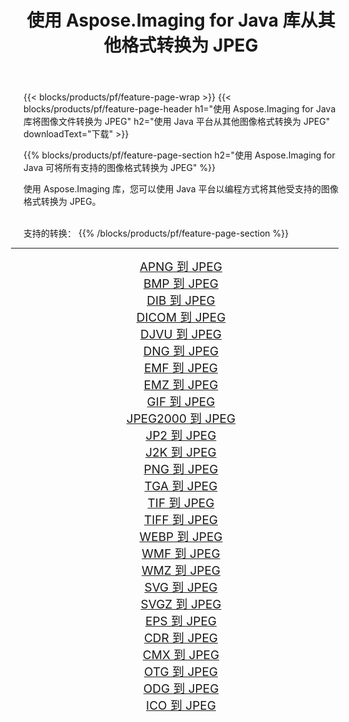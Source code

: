﻿---
title: 使用 Aspose.Imaging for Java 库从其他格式转换为 JPEG 
weight: 3920
url: /zh-hans/java/conversion/to/jpeg 
lang: zh-hans
langdirlevel: 2
locales: zh-hans,ja,it,ru,de,es,fr,nl,id,lt,pl,pt,vi,tr,ko,zh-hant,ar,hi,th,sv,cs,uk,he
description: 使用 Aspose.Imaging，您可以使用 Java 从其他格式转换为 JPEG
---

{{< blocks/products/pf/feature-page-wrap >}}
{{< blocks/products/pf/feature-page-header h1="使用 Aspose.Imaging for Java 库将图像文件转换为 JPEG" h2="使用 Java 平台从其他图像格式转换为 JPEG" downloadText="下载" >}}


{{% blocks/products/pf/feature-page-section  h2="使用 Aspose.Imaging for Java 可将所有支持的图像格式转换为 JPEG" %}}
<p align=justify>使用 Aspose.Imaging 库，您可以使用 Java 平台以编程方式将其他受支持的图像格式转换为 JPEG。</p>
<br/>
支持的转换：
{{% /blocks/products/pf/feature-page-section %}}
<div class="container-fluid productfamilypage bg-gray">
    <div class="convertypes bg-gray agp-content section">
        <div class="container">
		<hr style="margin-left:-20px;"/>
		<div class="row other-converters" style="gap: 10px;font-size: 19px;text-align:center;">
		    <div class='col-md-2 other-converter remove-lp remove-rp'><a href="/imaging/zh-hans/java/conversion/apng-to-jpeg" style="padding:15px;">APNG 到 JPEG</a></div>
<div class='col-md-2 other-converter remove-lp remove-rp'><a href="/imaging/zh-hans/java/conversion/bmp-to-jpeg" style="padding:15px;">BMP 到 JPEG</a></div>
<div class='col-md-2 other-converter remove-lp remove-rp'><a href="/imaging/zh-hans/java/conversion/dib-to-jpeg" style="padding:15px;">DIB 到 JPEG</a></div>
<div class='col-md-2 other-converter remove-lp remove-rp'><a href="/imaging/zh-hans/java/conversion/dicom-to-jpeg" style="padding:15px;">DICOM 到 JPEG</a></div>
<div class='col-md-2 other-converter remove-lp remove-rp'><a href="/imaging/zh-hans/java/conversion/djvu-to-jpeg" style="padding:15px;">DJVU 到 JPEG</a></div>
<div class='col-md-2 other-converter remove-lp remove-rp'><a href="/imaging/zh-hans/java/conversion/dng-to-jpeg" style="padding:15px;">DNG 到 JPEG</a></div>
<div class='col-md-2 other-converter remove-lp remove-rp'><a href="/imaging/zh-hans/java/conversion/emf-to-jpeg" style="padding:15px;">EMF 到 JPEG</a></div>
<div class='col-md-2 other-converter remove-lp remove-rp'><a href="/imaging/zh-hans/java/conversion/emz-to-jpeg" style="padding:15px;">EMZ 到 JPEG</a></div>
<div class='col-md-2 other-converter remove-lp remove-rp'><a href="/imaging/zh-hans/java/conversion/gif-to-jpeg" style="padding:15px;">GIF 到 JPEG</a></div>
<div class='col-md-2 other-converter remove-lp remove-rp'><a href="/imaging/zh-hans/java/conversion/jpeg2000-to-jpeg" style="padding:15px;">JPEG2000 到 JPEG</a></div>
<div class='col-md-2 other-converter remove-lp remove-rp'><a href="/imaging/zh-hans/java/conversion/jp2-to-jpeg" style="padding:15px;">JP2 到 JPEG</a></div>
<div class='col-md-2 other-converter remove-lp remove-rp'><a href="/imaging/zh-hans/java/conversion/j2k-to-jpeg" style="padding:15px;">J2K 到 JPEG</a></div>
<div class='col-md-2 other-converter remove-lp remove-rp'><a href="/imaging/zh-hans/java/conversion/png-to-jpeg" style="padding:15px;">PNG 到 JPEG</a></div>
<div class='col-md-2 other-converter remove-lp remove-rp'><a href="/imaging/zh-hans/java/conversion/tga-to-jpeg" style="padding:15px;">TGA 到 JPEG</a></div>
<div class='col-md-2 other-converter remove-lp remove-rp'><a href="/imaging/zh-hans/java/conversion/tif-to-jpeg" style="padding:15px;">TIF 到 JPEG</a></div>
<div class='col-md-2 other-converter remove-lp remove-rp'><a href="/imaging/zh-hans/java/conversion/tiff-to-jpeg" style="padding:15px;">TIFF 到 JPEG</a></div>
<div class='col-md-2 other-converter remove-lp remove-rp'><a href="/imaging/zh-hans/java/conversion/webp-to-jpeg" style="padding:15px;">WEBP 到 JPEG</a></div>
<div class='col-md-2 other-converter remove-lp remove-rp'><a href="/imaging/zh-hans/java/conversion/wmf-to-jpeg" style="padding:15px;">WMF 到 JPEG</a></div>
<div class='col-md-2 other-converter remove-lp remove-rp'><a href="/imaging/zh-hans/java/conversion/wmz-to-jpeg" style="padding:15px;">WMZ 到 JPEG</a></div>
<div class='col-md-2 other-converter remove-lp remove-rp'><a href="/imaging/zh-hans/java/conversion/svg-to-jpeg" style="padding:15px;">SVG 到 JPEG</a></div>
<div class='col-md-2 other-converter remove-lp remove-rp'><a href="/imaging/zh-hans/java/conversion/svgz-to-jpeg" style="padding:15px;">SVGZ 到 JPEG</a></div>
<div class='col-md-2 other-converter remove-lp remove-rp'><a href="/imaging/zh-hans/java/conversion/eps-to-jpeg" style="padding:15px;">EPS 到 JPEG</a></div>
<div class='col-md-2 other-converter remove-lp remove-rp'><a href="/imaging/zh-hans/java/conversion/cdr-to-jpeg" style="padding:15px;">CDR 到 JPEG</a></div>
<div class='col-md-2 other-converter remove-lp remove-rp'><a href="/imaging/zh-hans/java/conversion/cmx-to-jpeg" style="padding:15px;">CMX 到 JPEG</a></div>
<div class='col-md-2 other-converter remove-lp remove-rp'><a href="/imaging/zh-hans/java/conversion/otg-to-jpeg" style="padding:15px;">OTG 到 JPEG</a></div>
<div class='col-md-2 other-converter remove-lp remove-rp'><a href="/imaging/zh-hans/java/conversion/odg-to-jpeg" style="padding:15px;">ODG 到 JPEG</a></div>
<div class='col-md-2 other-converter remove-lp remove-rp'><a href="/imaging/zh-hans/java/conversion/ico-to-jpeg" style="padding:15px;">ICO 到 JPEG</a></div>
                </div>
        </div>
    </div>
</div>
<br/>

